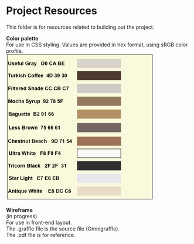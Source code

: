 # Project Resources


This folder is for resources related to building out the project.

**Color palette**  
For use in CSS styling. Values are provided in hex format, using sRGB color profile.  
![Color Palette](color_palette_sRGB_hex.png)    

 
**Wireframe**  
(in progress)  
For use in front-end layout.  
The .graffle file is the source file (Omnigraffle).  
The .pdf file is for reference.  


